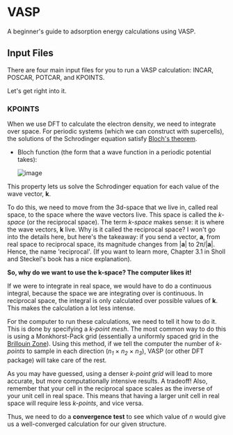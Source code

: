 # VASP

A beginner's guide to adsorption energy calculations using VASP.

## Input Files

There are four main input files for you to run a VASP calculation: INCAR, POSCAR, POTCAR, and KPOINTS.

Let's get right into it.

### KPOINTS

When we use DFT to calculate the electron density, we need to integrate over space. For periodic systems (which we can construct with supercells), the solutions of the Schrodinger equation satisfy [Bloch's theorem](https://en.wikipedia.org/wiki/Bloch%27s_theorem).

* Bloch function (the form that a wave function in a periodic potential takes):

  ![image](https://github.com/user-attachments/assets/6e0966cb-0ffe-4b77-bb4f-5ad730a563d5)

This property lets us solve the Schrodinger equation for each value of the wave vector, **k**.

To do this, we need to move from the 3d-space that we live in, called real space, to the space where the wave vectors live. This space is called the *k-space* (or the reciprocal space). The term *k-space* makes sense: it is where the wave vectors, **k** live. Why is it called the reciprocal space? I won't go into the details here, but here's the takeaway: if you send a vector, **a**, from real space to reciprocal space, its magnitude changes from |**a**| to 2π/|**a**|. Hence, the name 'reciprocal'. (If you want to learn more, Chapter 3.1 in Sholl and Steckel's book has a nice explanation).

**So, why do we want to use the k-space? The computer likes it!**

If we were to integrate in real space, we would have to do a continuous integral, because the space we are integrating over is continuous. In reciprocal space, the integral is only calculated over possible values of **k**. This makes the calculation a lot less intense.

For the computer to run these calculations, we need to tell it how to do it. This is done by specifying a *k-point mesh*. The most common way to do this is using a Monkhorst-Pack grid (essentially a uniformly spaced grid in the [Brillouin Zone](https://en.wikipedia.org/wiki/Brillouin_zone)). Using this method, if we tell the computer the number of *k-points* to sample in each direction (_n<sub>1</sub>_ × _n<sub>2</sub>_ × _n<sub>3</sub>_), VASP (or other DFT package) will take care of the rest.

As you may have guessed, using a denser *k-point grid* will lead to more accurate, but more computationally intensive results. A tradeoff! Also, remember that your cell in the reciprocal space scales as the inverse of your unit cell in real space. This means that having a larger unit cell in real space will require less *k-points*, and vice versa.

Thus, we need to do a **convergence test** to see which value of *n* would give us a well-converged calculation for our given structure.

